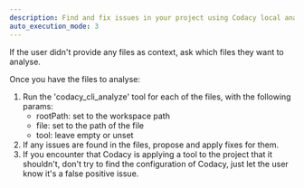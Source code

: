 ```yaml
---
description: Find and fix issues in your project using Codacy local analysis
auto_execution_mode: 3
---
```


If the user didn't provide any files as context, ask which files they want to analyse.

Once you have the files to analyse:

1. Run the 'codacy_cli_analyze' tool for each of the files, with the following params:
   - rootPath: set to the workspace path
   - file: set to the path of the file
   - tool: leave empty or unset
2. If any issues are found in the files, propose and apply fixes for them.
3. If you encounter that Codacy is applying a tool to the project that it shouldn't, don't try to find the configuration of Codacy, just let the user know it's a false positive issue.
